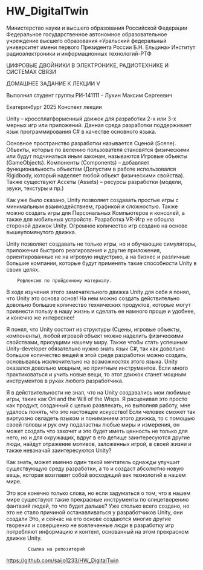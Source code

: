 # HW_DigitalTwin
Министерство науки и высшего образования Российской Федерации
Федеральное государственное автономное образовательное учреждение высшего образования «Уральский федеральный университет имени первого Президента России Б.Н. Ельцина»
Институт радиоэлектроники и информационных технологий-РТФ







ЦИФРОВЫЕ ДВОЙНИКИ В ЭЛЕКТРОНИКЕ, РАДИОТЕХНИКЕ И СИСТЕМАХ СВЯЗИ

ДОМАШНЕЕ ЗАДАНИЕ К ЛЕКЦИИ V











Выполнил студент группы РИ-141111
	-
Лукин Максим Сергеевич

Екатеринбург
2025
				Конспект лекции

Unity – кроссплатформенный движок для разработки 2-х или 3-х мерных игр или приложений. Данная среда разработки поддерживает язык программирования С# в качестве основного языка.

Основное пространство разработки называется Сценой (Scene). Обьекты, которые по велению пользователя становятся физическими или будут подчинаться иным законам, называются Игровые объекты (GameObjects). Компоненты (Components) – добавляет функциональность объектам (Допустим в работе использовался Rigidbody, который наделяет любой объект физическими свойства). Также существуют Ассеты (Assets) – ресурсы разработки (модели, звуки, текстуры и пр.)

Как уже было сказано, Unity позволяет создавать простые игры с минимальным взаимодействием, графикой и сложностью.
Также можно создать игры для Персональных Компьютеров и консолей, а также для мобильных устройств.
Разработка VR-Игр не обошла стороной движок Unity. Огромное количество игр создано на основе вышеупомянутого движка.


Unity позволяет создавать не только игры, но и обучающие симуляторы, приложения быстрого реагирования и другие приложения, ориентированные не на игровую индустрию, а на бизнес и различные большие компании, которые будут применять такие способности Unity в своих целях.


		Рефлексия по пройденному материалу.

В ходе изучения этого замечательного движка Unity для себя я понял, что Unity это основа основ! На нем можно создать действительно довольно большое количество технических продуктов, которые могут привнести пользу в нашу жизнь и сделать ее намного проще и удобнее, и конечно же интереснее!

Я понял, что Unity состоит из структуры (Сцены, игровые объекты, компоненты), любой игровой объект можно наделить физическими свойствами, присущими нашему миру. 
Также чтобы стать успешным Unity-developer обязательно нужно знать язык C#, так как довольно большое количество вещей в этой среде разработки можно создать, основываясь исключительно на возможностях этого языка.
Unity оказался довольно мощным, но приятным инструментов. Если много практиковаться и учить новые вещи, то этот движок станет мощным инструментов в руках любого разработчика.

Я в действительности не знал, что на Unity создавались мои любимые игры, такие как Ori and the Will of the Wisps. Я расценивал это просто как продукт, созданный с целью развлекать, но выполняя работу, мне удалось понять, что это настоящее искусство! Если человек сможет так виртуозно овладеть языком и пониманием этого движка, то с помощью своей головы и рук ему подвластны любые миры и измерения, он может создать что захочет и это будет иметь ценность не только для него, но и для окружащих, вдруг в его детище заинтересуются другие люди, найдут отражение мотивов, заложенных игрой, в своей жизни и также невзначай заинтересуются Unity?

Как знать, может именно один такой мечтатель однажды улучшит существующую среду разработки, а то и создаст абсолютно новую вещь, которая возглавит собой восходящий век технологий в нашем мире.

Это все конечно только слова, но если задуматься о том, что в нашем мире существуют такие прекрасные инструменты по олицетворению фантазий людей, то что будет дальше? Уже столько всего создано, но это не стало причиной останавливаться у разработчиков Unity, они создали Это, и сейчас на его основе создаются многие другие творения и совершенно не вовлеченные люди в разработку игр потребляют информацию и контент, основанный на этом прекрасном движке Unity.




			Ссылка на репозиторий

https://github.com/saijo1233/HW_DigitalTwin

